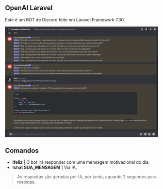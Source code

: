## OpenAI Laravel

Este é um BOT de Discord feito em Laravel Framework 7.30.

![img.png](img.png)

## Comandos

* **!feliz** | O bot irá responder com uma mensagem motivacional do dia.
* **!chat SUA_MENSAGEM** | Via IA, 

> As respostas são geradas por IA, por tanto, aguarde 2 segundos para resostas.
